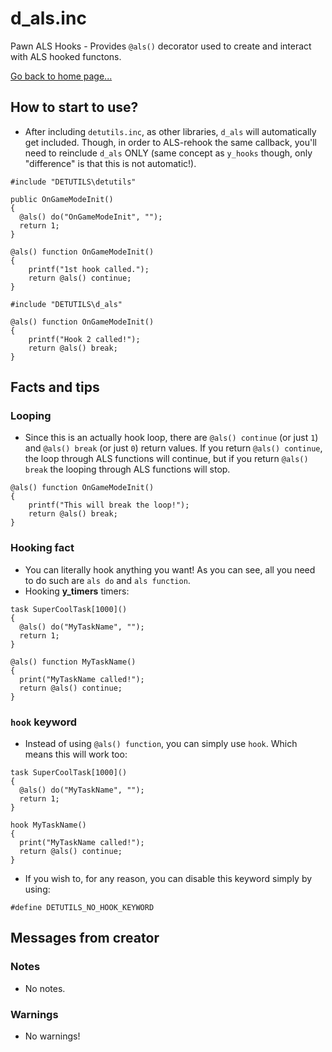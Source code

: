 # d_als.inc
Pawn ALS Hooks - Provides `@als()` decorator used to create and interact with ALS hooked functons.

[Go back to home page...](README.md)

## How to start to use?
- After including `detutils.inc`, as other libraries, `d_als` will automatically get included. Though, in order to ALS-rehook the same callback, you'll need to reinclude `d_als` ONLY (same concept as `y_hooks` though, only "difference" is that this is not automatic!).

```pawn
#include "DETUTILS\detutils"

public OnGameModeInit()
{
  @als() do("OnGameModeInit", "");
  return 1;
}

@als() function OnGameModeInit()
{
    printf("1st hook called.");
    return @als() continue;
}

#include "DETUTILS\d_als"

@als() function OnGameModeInit()
{
    printf("Hook 2 called!");
    return @als() break;
}
```
## Facts and tips
### Looping
- Since this is an actually hook loop, there are `@als() continue` (or just `1`) and `@als() break` (or just `0`) return values. If you return `@als() continue`, the loop through ALS functions will continue, but if you return `@als() break` the looping through ALS functions will stop.

```pawn
@als() function OnGameModeInit()
{
    printf("This will break the loop!");
    return @als() break;
}
```
### Hooking fact
- You can literally hook anything you want! As you can see, all you need to do such are `als do` and `als function`.
- Hooking **y_timers** timers:

```pawn
task SuperCoolTask[1000]()
{
  @als() do("MyTaskName", "");
  return 1;
}

@als() function MyTaskName()
{
  print("MyTaskName called!");
  return @als() continue;
}
```
### `hook` keyword
- Instead of using `@als() function`, you can simply use `hook`. Which means this will work too:

```pawn
task SuperCoolTask[1000]()
{
  @als() do("MyTaskName", "");
  return 1;
}

hook MyTaskName()
{
  print("MyTaskName called!");
  return @als() continue;
}
```
- If you wish to, for any reason, you can disable this keyword simply by using:

```pawn
#define DETUTILS_NO_HOOK_KEYWORD
```
## Messages from creator
### Notes
- No notes.
### Warnings
- No warnings!
